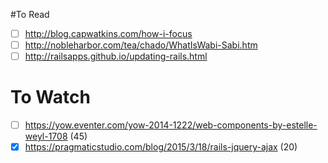 #To Read

- [ ] http://blog.capwatkins.com/how-i-focus
- [ ] http://nobleharbor.com/tea/chado/WhatIsWabi-Sabi.htm
- [ ] http://railsapps.github.io/updating-rails.html

# To Watch

- [ ] https://yow.eventer.com/yow-2014-1222/web-components-by-estelle-weyl-1708 (45)
- [X] https://pragmaticstudio.com/blog/2015/3/18/rails-jquery-ajax (20)
